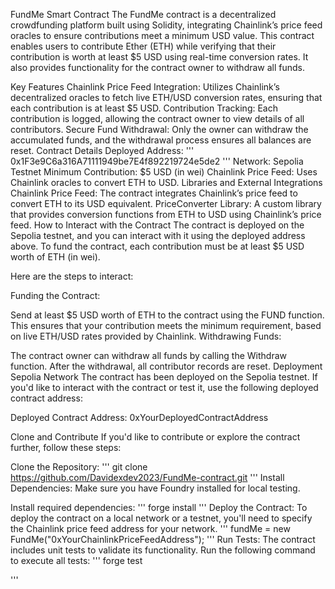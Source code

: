 FundMe Smart Contract
The FundMe contract is a decentralized crowdfunding platform built using Solidity, integrating Chainlink’s price feed oracles to ensure contributions meet a minimum USD value. This contract enables users to contribute Ether (ETH) while verifying that their contribution is worth at least $5 USD using real-time conversion rates. It also provides functionality for the contract owner to withdraw all funds.

Key Features
Chainlink Price Feed Integration: Utilizes Chainlink’s decentralized oracles to fetch live ETH/USD conversion rates, ensuring that each contribution is at least $5 USD.
Contribution Tracking: Each contribution is logged, allowing the contract owner to view details of all contributors.
Secure Fund Withdrawal: Only the owner can withdraw the accumulated funds, and the withdrawal process ensures all balances are reset.
Contract Details
Deployed Address:
'''
 0x1F3e9C6a316A71111949be7E4f892219724e5de2
 '''
Network: Sepolia Testnet
Minimum Contribution: $5 USD (in wei)
Chainlink Price Feed: Uses Chainlink oracles to convert ETH to USD.
Libraries and External Integrations
Chainlink Price Feed: The contract integrates Chainlink’s price feed to convert ETH to its USD equivalent.
PriceConverter Library: A custom library that provides conversion functions from ETH to USD using Chainlink’s price feed.
How to Interact with the Contract
The contract is deployed on the Sepolia testnet, and you can interact with it using the deployed address above. To fund the contract, each contribution must be at least $5 USD worth of ETH (in wei).

Here are the steps to interact:

Funding the Contract:

Send at least $5 USD worth of ETH to the contract using the FUND function.
This ensures that your contribution meets the minimum requirement, based on live ETH/USD rates provided by Chainlink.
Withdrawing Funds:

The contract owner can withdraw all funds by calling the Withdraw function.
After the withdrawal, all contributor records are reset.
Deployment
Sepolia Network
The contract has been deployed on the Sepolia testnet. If you'd like to interact with the contract or test it, use the following deployed contract address:

Deployed Contract Address: 0xYourDeployedContractAddress

Clone and Contribute
If you'd like to contribute or explore the contract further, follow these steps:

Clone the Repository:
'''
    git clone https://github.com/Davidexdev2023/FundMe-contract.git
'''
Install Dependencies: Make sure you have Foundry installed for local testing.

Install required dependencies:
'''
    forge install
'''
Deploy the Contract: 
To deploy the contract on a local network or a testnet, you'll need to specify the Chainlink price feed address for your network.
'''
fundMe = new FundMe("0xYourChainlinkPriceFeedAddress");
'''
Run Tests: The contract includes unit tests to validate its functionality. Run the following command to execute all tests:
''' 
    forge test

'''
